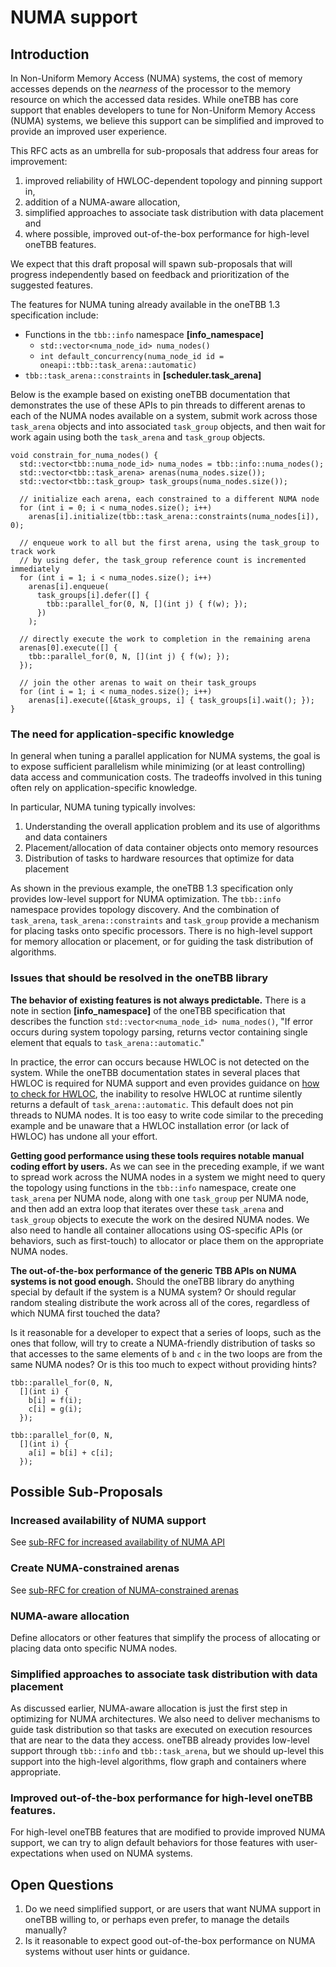 # NUMA support

## Introduction

In Non-Uniform Memory Access (NUMA) systems, the cost of memory accesses depends on the
*nearness* of the processor to the memory resource on which the accessed data resides. 
While oneTBB has core support that enables developers to tune for Non-Uniform Memory 
Access (NUMA) systems, we believe this support can be simplified and improved to provide 
an improved user experience.  

This RFC acts as an umbrella for sub-proposals that address four areas for improvement:

1. improved reliability of HWLOC-dependent topology and pinning support in,
2. addition of a NUMA-aware allocation,
3. simplified approaches to associate task distribution with data placement and 
4. where possible, improved out-of-the-box performance for high-level oneTBB features.

We expect that this draft proposal will spawn sub-proposals that will progress
independently based on feedback and prioritization of the suggested features.

The features for NUMA tuning already available in the oneTBB 1.3 specification include:

- Functions in the `tbb::info` namespace **[info_namespace]** 
  - `std::vector<numa_node_id> numa_nodes()`
  - `int default_concurrency(numa_node_id id = oneapi::tbb::task_arena::automatic)`
- `tbb::task_arena::constraints` in **[scheduler.task_arena]**

Below is the example based on existing oneTBB documentation that demonstrates the use of these APIs
to pin threads to different arenas to each of the NUMA nodes available on a system, submit work
across those `task_arena` objects and into associated `task_group` objects, and then wait for work
again using both the `task_arena` and `task_group` objects.

    void constrain_for_numa_nodes() {
      std::vector<tbb::numa_node_id> numa_nodes = tbb::info::numa_nodes();
      std::vector<tbb::task_arena> arenas(numa_nodes.size());
      std::vector<tbb::task_group> task_groups(numa_nodes.size());

      // initialize each arena, each constrained to a different NUMA node
      for (int i = 0; i < numa_nodes.size(); i++)
        arenas[i].initialize(tbb::task_arena::constraints(numa_nodes[i]), 0);

      // enqueue work to all but the first arena, using the task_group to track work
      // by using defer, the task_group reference count is incremented immediately
      for (int i = 1; i < numa_nodes.size(); i++)
        arenas[i].enqueue(
          task_groups[i].defer([] { 
            tbb::parallel_for(0, N, [](int j) { f(w); }); 
          })
        );

      // directly execute the work to completion in the remaining arena
      arenas[0].execute([] {
        tbb::parallel_for(0, N, [](int j) { f(w); });
      });

      // join the other arenas to wait on their task_groups
      for (int i = 1; i < numa_nodes.size(); i++)
        arenas[i].execute([&task_groups, i] { task_groups[i].wait(); });
    }

### The need for application-specific knowledge

In general when tuning a parallel application for NUMA systems, the goal is to expose sufficient
parallelism while minimizing (or at least controlling) data access and communication costs. The 
tradeoffs involved in this tuning often rely on application-specific knowledge. 

In particular, NUMA tuning typically involves:

1. Understanding the overall application problem and its use of algorithms and data containers
2. Placement/allocation of data container objects onto memory resources
3. Distribution of tasks to hardware resources that optimize for data placement

As shown in the previous example, the oneTBB 1.3 specification only provides low-level
support for NUMA optimization. The `tbb::info` namespace provides topology discovery. And the
combination of `task_arena`, `task_arena::constraints` and `task_group` provide a mechanism for
placing tasks onto specific processors. There is no high-level support for memory allocation
or placement, or for guiding the task distribution of algorithms.

### Issues that should be resolved in the oneTBB library

**The behavior of existing features is not always predictable.** There is a note in 
section **[info_namespace]** of the oneTBB specification that describes
the function `std::vector<numa_node_id> numa_nodes()`, "If error occurs during system topology 
parsing, returns vector containing single element that equals to `task_arena::automatic`."  

In practice, the error can occurs because HWLOC is not detected on the system. While the 
oneTBB documentation states in several places that HWLOC is required for NUMA support and 
even provides guidance on 
[how to check for HWLOC](https://www.intel.com/content/www/us/en/docs/onetbb/get-started-guide/2021-12/next-steps.html), 
the inability to resolve HWLOC at runtime silently returns a default of `task_arena::automatic`. This
default does not pin threads to NUMA nodes. It is too easy to write code similar to the preceding 
example and be unaware that a HWLOC installation error (or lack of HWLOC) has undone all your effort.

**Getting good performance using these tools requires notable manual coding effort by users.** As we 
can see in the preceding example, if we want to spread work across the NUMA nodes in 
a system we might need to query the topology using functions in the `tbb::info` namespace, create
one `task_arena` per NUMA node, along with one `task_group` per NUMA node, and then add an
extra loop that iterates over these `task_arena` and `task_group` objects to execute the
work on the desired NUMA nodes. We also need to handle all container allocations using OS-specific
APIs (or behaviors, such as first-touch) to allocator or place them on the appropriate NUMA nodes.

**The out-of-the-box performance of the generic TBB APIs on NUMA systems is not good enough.**
Should the oneTBB library do anything special by default if the system is a NUMA system?  Or should 
regular random stealing distribute the work across all of the cores, regardless of which NUMA first 
touched the data?

Is it reasonable for a developer to expect that a series of loops, such as the ones that follow, will
try to create a NUMA-friendly distribution of tasks so that accesses to the same elements of `b` and `c`
in the two loops are from the same NUMA nodes? Or is this too much to expect without providing hints? 

    tbb::parallel_for(0, N, 
      [](int i) { 
        b[i] = f(i);
        c[i] = g(i); 
      });

    tbb::parallel_for(0, N, 
      [](int i) { 
        a[i] = b[i] + c[i]; 
      });

## Possible Sub-Proposals

### Increased availability of NUMA support

See [sub-RFC for increased availability of NUMA API](tbbbind-link-static-hwloc.org)


### Create NUMA-constrained arenas

See [sub-RFC for creation of NUMA-constrained arenas](create-numa-arenas.md)

### NUMA-aware allocation

Define allocators or other features that simplify the process of allocating or placing data onto
specific NUMA nodes.

### Simplified approaches to associate task distribution with data placement

As discussed earlier, NUMA-aware allocation is just the first step in optimizing for NUMA architectures.
We also need to deliver mechanisms to guide task distribution so that tasks are executed on execution
resources that are near to the data they access. oneTBB already provides low-level support through
`tbb::info` and `tbb::task_arena`, but we should up-level this support into the high-level algorithms,
flow graph and containers where appropriate.

### Improved out-of-the-box performance for high-level oneTBB features.

For high-level oneTBB features that are modified to provide improved NUMA support, we can try to 
align default behaviors for those features with user-expectations when used on NUMA systems.

## Open Questions

1. Do we need simplified support, or are users that want NUMA support in oneTBB
willing to, or perhaps even prefer, to manage the details manually?
2. Is it reasonable to expect good out-of-the-box performance on NUMA systems 
without user hints or guidance.
